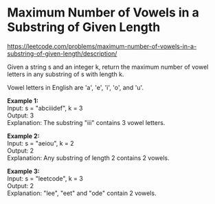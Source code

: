 # Maximum Number of Vowels in a Substring of Given Length
https://leetcode.com/problems/maximum-number-of-vowels-in-a-substring-of-given-length/description/

Given a string s and an integer k, return the maximum number of vowel letters in any substring of s with length k.

Vowel letters in English are 'a', 'e', 'i', 'o', and 'u'.

<b>Example 1:</b>\
Input: s = "abciiidef", k = 3\
Output: 3\
Explanation: The substring "iii" contains 3 vowel letters.

<b>Example 2:</b>\
Input: s = "aeiou", k = 2\
Output: 2\
Explanation: Any substring of length 2 contains 2 vowels.

<b>Example 3:</b>\
Input: s = "leetcode", k = 3\
Output: 2\
Explanation: "lee", "eet" and "ode" contain 2 vowels.